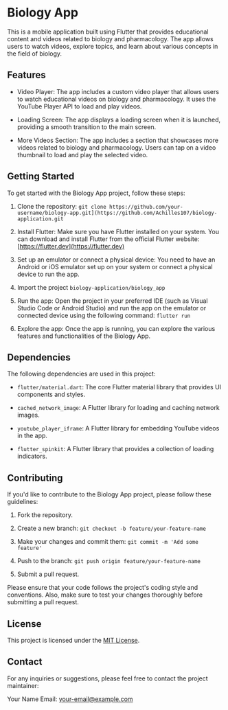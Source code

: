 # Biology App

This is a mobile application built using Flutter that provides educational content and videos related to biology and pharmacology. The app allows users to watch videos, explore topics, and learn about various concepts in the field of biology.

## Features

- Video Player: The app includes a custom video player that allows users to watch educational videos on biology and pharmacology. It uses the YouTube Player API to load and play videos.

- Loading Screen: The app displays a loading screen when it is launched, providing a smooth transition to the main screen.

- More Videos Section: The app includes a section that showcases more videos related to biology and pharmacology. Users can tap on a video thumbnail to load and play the selected video.

## Getting Started

To get started with the Biology App project, follow these steps:

1. Clone the repository: `git clone https://github.com/your-username/biology-app.git](https://github.com/Achilles107/biology-application.git`

2. Install Flutter: Make sure you have Flutter installed on your system. You can download and install Flutter from the official Flutter website: [https://flutter.dev](https://flutter.dev)

3. Set up an emulator or connect a physical device: You need to have an Android or iOS emulator set up on your system or connect a physical device to run the app.

4. Import the project `biology-application/biology_app`
4. Run the app: Open the project in your preferred IDE (such as Visual Studio Code or Android Studio) and run the app on the emulator or connected device using the following command: `flutter run`

5. Explore the app: Once the app is running, you can explore the various features and functionalities of the Biology App.

## Dependencies

The following dependencies are used in this project:

- `flutter/material.dart`: The core Flutter material library that provides UI components and styles.

- `cached_network_image`: A Flutter library for loading and caching network images.

- `youtube_player_iframe`: A Flutter library for embedding YouTube videos in the app.

- `flutter_spinkit`: A Flutter library that provides a collection of loading indicators.

## Contributing

If you'd like to contribute to the Biology App project, please follow these guidelines:

1. Fork the repository.

2. Create a new branch: `git checkout -b feature/your-feature-name`

3. Make your changes and commit them: `git commit -m 'Add some feature'`

4. Push to the branch: `git push origin feature/your-feature-name`

5. Submit a pull request.

Please ensure that your code follows the project's coding style and conventions. Also, make sure to test your changes thoroughly before submitting a pull request.

## License

This project is licensed under the [MIT License](LICENSE).

## Contact

For any inquiries or suggestions, please feel free to contact the project maintainer:

Your Name
Email: your-email@example.com

